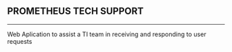 ## PROMETHEUS TECH SUPPORT
***
Web Aplication to assist a TI team  in receiving and responding to user requests